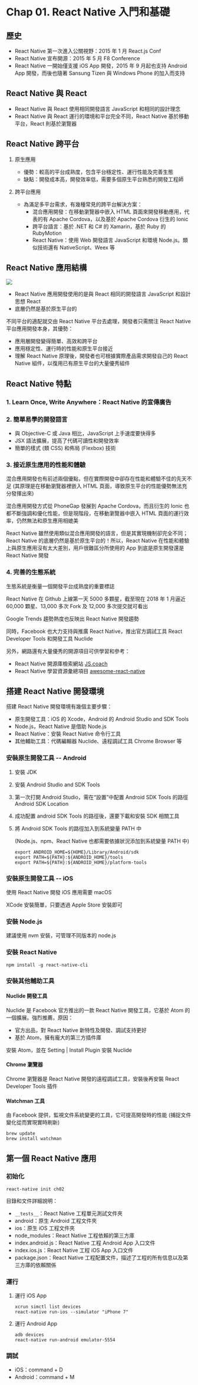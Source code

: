 # Chap 01. React Native 入門和基礎

## 歷史

- React Native 第一次進入公關視野：2015 年 1 月 React.js Conf
- React Native 宣布開源：2015 年 5 月 F8 Conference
- React Native 一開始僅支援 iOS App 開發，2015 年 9 月起也支持 Android App 開發，而後也隨著 Sansung Tizen 與 Windows Phone 的加入而支持

## React Native 與 React

- React Native 與 React 使用相同開發語言 JavaScript 和相同的設計理念
- React Native 與 React 運行的環境和平台完全不同，React Native 基於移動平台，React 則基於瀏覽器

## React Native 跨平台

1. 原生應用
    - 優勢：較高的平台成熟度，包含平台穩定性、運行性能及完善生態
    - 缺點：開發成本高，開發效率低，需要多個原生平台熟悉的開發工程師

2. 跨平台應用
    - 為滿足多平台需求，有幾種常見的跨平台解決方案：
        - 混合應用開發：在移動瀏覽器中嵌入 HTML 頁面來開發移動應用，代表的有 Apache Cordova，以及基於 Apache Cordova 衍生的 Ionic
        - 跨平台語言：基於 .NET 和 C# 的 Xamarin，基於 Ruby 的 RubyMotion
        - React Native：使用 Web 開發語言 JavaScript 和環境 Node.js。類似技術還有 NativeScript、Weex 等

## React Native 應用結構

![](react-native-structure.png)

- React Native 應用開發使用的是與 React 相同的開發語言 JavaScript 和設計思想 React
- 底層仍然是基於原生平台的

不同平台的適配就交由 React Native 平台去處理，開發者只需關注 React Native 平台應用開發本身，其優勢：

- 應用層開發變得簡單、高效和跨平台
- 應用穩定性、運行時的性能和原生平台接近
- 理解 React Native 原理後，開發者也可根據實際產品需求開發自己的 React Native 組件，以復用已有原生平台的大量優秀組件

## React Native 特點

### 1. Learn Once, Write Anywhere：React Native 的宣傳廣告

### 2. 簡單易學的開發語言

- 與 Objective-C 或 Java 相比，JavaScript 上手速度要快得多
- JSX 語法擴展，提高了代碼可讀性和開發效率
- 簡單的樣式 (類 CSS) 和佈局 (Flexbox) 技術

### 3. 接近原生應用的性能和體驗

混合應用開發也有前述兩個優點，但在實際開發中卻存在性能和體驗不佳的先天不足 (其原理是在移動瀏覽器裡嵌入 HTML 頁面，導致原生平台的性能優勢無法充分發揮出來)

混合應用開發方式從 PhoneGap 發展到 Apache Cordova，而且衍生的 Ionic 也都不斷強調和優化性能，但是現階段，在移動瀏覽器中嵌入 HTML 頁面的運行效率，仍然無法和原生應用相媲美

React Native 雖然使用類似混合應用開發的語言，但是其實現機制卻完全不同；React Native 的底層仍然是基於原生平台的！所以，React Native 在性能和體驗上與原生應用沒有太大差別，用戶很難區分所使用的 App 到底是原生開發還是 React Native 開發

### 4. 完善的生態系統

生態系統是衡量一個開發平台成熟度的重要標誌

React Native 在 Github 上線第一天 5000 多顆星，截至現在 2018 年 1 月逼近 60,000 顆星、13,000 多次 Fork 及 12,000 多次提交就可看出

Google Trends 趨勢熱度也反映出 React Native 開發趨勢

同時，Facebook 也大力支持與推廣 React Native，推出官方調試工具 React Developer Tools 和開發工具 Nuclide

另外，網路還有大量優秀的開源項目可供學習和參考：

- React Native 開源庫檢索網站 [JS.coach](https://js.coach/?collection=React+Native)
- React Native 學習資源彙總項目 [awesome-react-native](https://github.com/jondot/awesome-react-native)


## 搭建 React Native 開發環境

搭建 React Native 開發環境有幾個主要步驟：

- 原生開發工具：iOS 的 Xcode，Android 的 Android Studio and SDK Tools
- Node.js，React Native 是借助 Node.js
- React Native：安裝 React Native 命令行工具
- 其他輔助工具：代碼編輯器 Nuclide、遠程調試工具 Chrome Browser 等

### 安裝原生開發工具 -- Android

1. 安裝 JDK
2. 安裝 Android Studio and SDK Tools
3. 第一次打開 Android Studio，需在“設置”中配置 Android SDK Tools 的路徑 Android SDK Location
4. 成功配置 android SDK Tools 的路徑後，還要下載和安裝 SDK 相關工具
5. 將 Android SDK Tools 的路徑加入到系統變量 PATH 中

    (Node.js、npm、React Native 也都需要依據狀況添加到系統變量 PATH 中)

    ```shell
    export ANDROID_HOME=${HOME}/Library/Android/sdk
    export PATH=${PATH}:${ANDROID_HOME}/tools
    export PATH=${PATH}:${ANDROID_HOME}/platform-tools
    ```

### 安裝原生開發工具 -- iOS

使用 React Native 開發 iOS 應用需要 macOS

XCode 安裝簡單，只要透過 Apple Store 安裝即可

### 安裝 Node.js

建議使用 nvm 安裝，可管理不同版本的 node.js

### 安裝 React Native

```shell
npm install -g react-native-cli
```

### 安裝其他輔助工具

#### Nuclide 開發工具

Nuclide 是 Facebook 官方推出的一款 React Native 開發工具，它基於 Atom 的一個擴展。強烈推薦，原因：

- 官方出品，對 React Native 新特性及開發、調試支持更好
- 基於 Atom，擁有龐大的第三方插件庫

安裝 Atom，並在 Setting | Install Plugin 安裝 Nuclide

#### Chrome 瀏覽器

Chrome 瀏覽器是 React Native 開發的遠程調試工具，安裝後再安裝 React Developer Tools 插件

#### Watchman 工具

由 Facebook 提供，監視文件系統變更的工具，它可提高開發時的性能 (捕捉文件變化從而實現實時刷新)

```shell
brew update
brew install watchman
```

## 第一個 React Native 應用

### 初始化

```shell
react-native init ch02
```

目錄和文件詳細說明：

- `__tests__`：React Native 工程單元測試文件夾
- android：原生 Android 工程文件夾
- ios：原生 iOS 工程文件夾
- node_modules：React Native 工程依賴的第三方庫
- index.android.js：React Native 工程 Android App 入口文件
- index.ios.js：React Native 工程 iOS  App 入口文件
- package.json：React Native 工程配置文件，描述了工程的所有信息以及第三方庫的依賴關係

### 運行

1. 運行 iOS App

    ```shell
    xcrun simctl list devices
    react-native run-ios --simulator "iPhone 7"
    ```
2. 運行 Android App

    ```shell
    adb devices
    react-native run-android emulator-5554
    ```

### 調試

- iOS：command + D
- Android：command + M